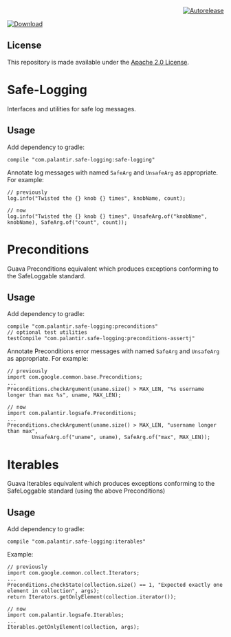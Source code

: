 <p align="right">
<a href="https://autorelease.general.dmz.palantir.tech/palantir/safe-logging"><img src="https://img.shields.io/badge/Perform%20an-Autorelease-success.svg" alt="Autorelease"></a>
</p>

[ ![Download](https://api.bintray.com/packages/palantir/releases/safe-logging/images/download.svg) ](https://bintray.com/palantir/releases/safe-logging/_latestVersion)

License
-------
This repository is made available under the [Apache 2.0 License](http://www.apache.org/licenses/LICENSE-2.0).

Safe-Logging
=============
Interfaces and utilities for safe log messages.

Usage
-----

Add dependency to gradle:

    compile "com.palantir.safe-logging:safe-logging"

Annotate log messages with named `SafeArg` and `UnsafeArg` as appropriate.  For example:

    // previously
    log.info("Twisted the {} knob {} times", knobName, count);

    // now
    log.info("Twisted the {} knob {} times", UnsafeArg.of("knobName", knobName), SafeArg.of("count", count));


Preconditions
=============
Guava Preconditions equivalent which produces exceptions conforming to the SafeLoggable standard.

Usage
-----

Add dependency to gradle:

    compile "com.palantir.safe-logging:preconditions"
    // optional test utilities
    testCompile "com.palantir.safe-logging:preconditions-assertj"

Annotate Preconditions error messages with named `SafeArg` and `UnsafeArg` as appropriate.  For example:

    // previously
    import com.google.common.base.Preconditions;
    ...
    Preconditions.checkArgument(uname.size() > MAX_LEN, "%s username longer than max %s", uname, MAX_LEN);

    // now
    import com.palantir.logsafe.Preconditions;
    ...
    Preconditions.checkArgument(uname.size() > MAX_LEN, "username longer than max",
            UnsafeArg.of("uname", uname), SafeArg.of("max", MAX_LEN));


Iterables
=============
Guava Iterables equivalent which produces exceptions conforming to the SafeLoggable standard
(using the above Preconditions)

Usage
-----

Add dependency to gradle:

    compile "com.palantir.safe-logging:iterables"

Example:

    // previously
    import com.google.common.collect.Iterators;
    ...
    Preconditions.checkState(collection.size() == 1, "Expected exactly one element in collection", args);
    return Iterators.getOnlyElement(collection.iterator());

    // now
    import com.palantir.logsafe.Iterables;
    ...
    Iterables.getOnlyElement(collection, args);